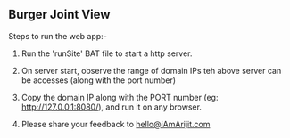 ## Burger Joint View ##

Steps to run the web app:-

1. Run the 'runSite' BAT file to start a http server.

2. On server start, observe the range of domain IPs teh above server can be accesses (along with the port number)

3. Copy the domain IP along with the PORT number (eg: http://127.0.0.1:8080/), and run it on any browser.

4. Please share your feedback to hello@iAmArijit.com